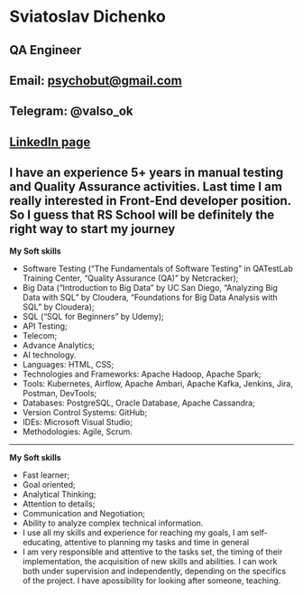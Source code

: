 # Sviatoslav Dichenko
## QA Engineer
**Email**: psychobut@gmail.com
---
**Telegram**: @valso_ok
---
[LinkedIn page](https://www.linkedin.com/in/sviatoslav-dichenko-7444821b8/)
---
I have an experience 5+ years in manual testing and Quality Assurance activities.
Last time I am really interested in Front-End developer position.
So I guess that RS School will be definitely the right way to start my journey
---
**My Soft skills**
* Software Testing (“The Fundamentals of Software Testing” in QATestLab Training Center, “Quality Assurance (QA)” by Netcracker);
* Big Data (“Introduction to Big Data” by UC San Diego, “Analyzing Big Data with SQL” by Cloudera, “Foundations for Big Data Analysis with SQL” by Cloudera);
* SQL (“SQL for Beginners” by Udemy);
* API Testing;
* Telecom;
* Advance Analytics;
* AI technology.
* Languages: HTML, CSS;
* Technologies and Frameworks: Apache Hadoop, Apache Spark;
* Tools: Kubernetes, Airflow, Apache Ambari, Apache Kafka, Jenkins, Jira, Postman, DevTools;
* Databases: PostgreSQL, Oracle Database, Apache Cassandra;
* Version Control Systems: GitHub;
* IDEs: Microsoft Visual Studio;
* Methodologies: Agile, Scrum.
---
**My Soft skills**
* Fast learner;
* Goal oriented;
* Analytical Thinking;
* Attention to details;
* Communication and Negotiation;
* Ability to analyze complex technical information.
* I use all my skills and experience for reaching my goals, I am self-educating, attentive to planning my tasks and time in general
* I am very responsible and attentive to the tasks set, the timing of their implementation, the acquisition of new skills and abilities. 
I can work both under supervision and independently, depending on the specifics of the project. I have apossibility for looking after someone, teaching.